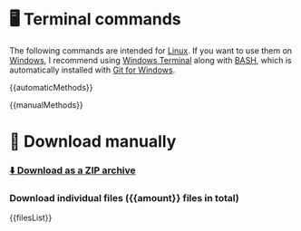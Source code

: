 # 🖥️ Terminal commands

The following commands are intended for [Linux](https://en.wikipedia.org/wiki/Linux). If you want to use them on [Windows](https://en.wikipedia.org/wiki/Microsoft_Windows), I recommend using [Windows Terminal](https://github.com/microsoft/terminal) along with [BASH](https://www.gnu.org/software/bash/), which is automatically installed with [Git for Windows](https://git-scm.com/downloads).

{{automaticMethods}}

{{manualMethods}}

# 🧩 Download manually

### [⬇️ Download as a ZIP archive](https://github.com/Avaray/stable-diffusion-simple-wildcards/archive/refs/heads/{{branch}}.zip)

### Download individual files ({{amount}} files in total)

{{filesList}}
